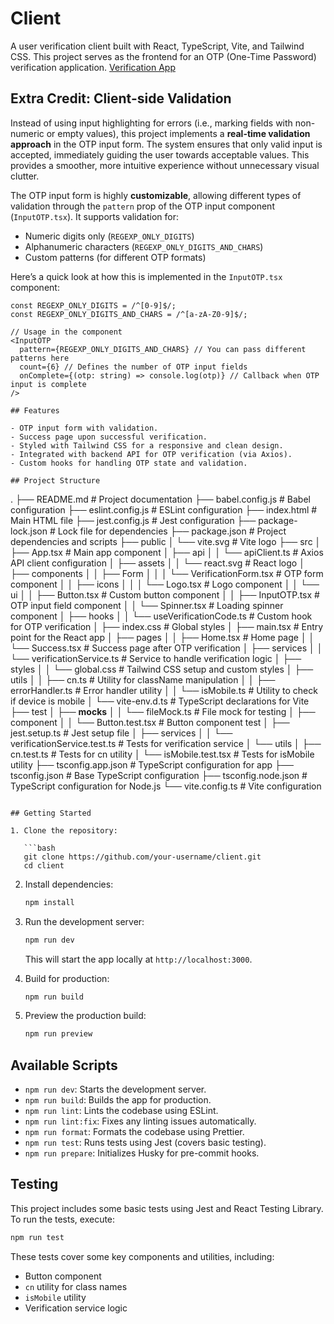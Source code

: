 
# Client

A user verification client built with React, TypeScript, Vite, and Tailwind CSS. This project serves as the frontend for an OTP (One-Time Password) verification application.
[Verification App](https://verification-app-chi.vercel.app/)

## Extra Credit: Client-side Validation
Instead of using input highlighting for errors (i.e., marking fields with non-numeric or empty values), this project implements a **real-time validation approach** in the OTP input form. The system ensures that only valid input is accepted, immediately guiding the user towards acceptable values. This provides a smoother, more intuitive experience without unnecessary visual clutter.

The OTP input form is highly **customizable**, allowing different types of validation through the `pattern` prop of the OTP input component (`InputOTP.tsx`). It supports validation for:
- Numeric digits only (`REGEXP_ONLY_DIGITS`)
- Alphanumeric characters (`REGEXP_ONLY_DIGITS_AND_CHARS`)
- Custom patterns (for different OTP formats)

Here’s a quick look at how this is implemented in the `InputOTP.tsx` component:
```tsx
const REGEXP_ONLY_DIGITS = /^[0-9]$/;
const REGEXP_ONLY_DIGITS_AND_CHARS = /^[a-zA-Z0-9]$/;

// Usage in the component
<InputOTP
  pattern={REGEXP_ONLY_DIGITS_AND_CHARS} // You can pass different patterns here
  count={6} // Defines the number of OTP input fields
  onComplete={(otp: string) => console.log(otp)} // Callback when OTP input is complete
/>

## Features

- OTP input form with validation.
- Success page upon successful verification.
- Styled with Tailwind CSS for a responsive and clean design.
- Integrated with backend API for OTP verification (via Axios).
- Custom hooks for handling OTP state and validation.

## Project Structure

```
.
├── README.md                # Project documentation
├── babel.config.js           # Babel configuration
├── eslint.config.js          # ESLint configuration
├── index.html                # Main HTML file
├── jest.config.js            # Jest configuration
├── package-lock.json         # Lock file for dependencies
├── package.json              # Project dependencies and scripts
├── public
│   └── vite.svg              # Vite logo
├── src
│   ├── App.tsx               # Main app component
│   ├── api
│   │   └── apiClient.ts      # Axios API client configuration
│   ├── assets
│   │   └── react.svg         # React logo
│   ├── components
│   │   ├── Form
│   │   │   └── VerificationForm.tsx  # OTP form component
│   │   ├── icons
│   │   │   └── Logo.tsx      # Logo component
│   │   └── ui
│   │       ├── Button.tsx    # Custom button component
│   │       ├── InputOTP.tsx  # OTP input field component
│   │       └── Spinner.tsx   # Loading spinner component
│   ├── hooks
│   │   └── useVerificationCode.ts  # Custom hook for OTP verification
│   ├── index.css             # Global styles
│   ├── main.tsx              # Entry point for the React app
│   ├── pages
│   │   ├── Home.tsx          # Home page
│   │   └── Success.tsx       # Success page after OTP verification
│   ├── services
│   │   └── verificationService.ts  # Service to handle verification logic
│   ├── styles
│   │   └── global.css        # Tailwind CSS setup and custom styles
│   ├── utils
│   │   ├── cn.ts             # Utility for className manipulation
│   │   ├── errorHandler.ts   # Error handler utility
│   │   └── isMobile.ts       # Utility to check if device is mobile
│   └── vite-env.d.ts         # TypeScript declarations for Vite
├── test
│   ├── __mocks__
│   │   └── fileMock.ts       # File mock for testing
│   ├── component
│   │   └── Button.test.tsx   # Button component test
│   ├── jest.setup.ts         # Jest setup file
│   ├── services
│   │   └── verificationService.test.ts  # Tests for verification service
│   └── utils
│       ├── cn.test.ts        # Tests for cn utility
│       └── isMobile.test.tsx # Tests for isMobile utility
├── tsconfig.app.json         # TypeScript configuration for app
├── tsconfig.json             # Base TypeScript configuration
├── tsconfig.node.json        # TypeScript configuration for Node.js
└── vite.config.ts            # Vite configuration
```

## Getting Started

1. Clone the repository:

   ```bash
   git clone https://github.com/your-username/client.git
   cd client
   ```

2. Install dependencies:

   ```bash
   npm install
   ```

3. Run the development server:

   ```bash
   npm run dev
   ```

   This will start the app locally at `http://localhost:3000`.

4. Build for production:

   ```bash
   npm run build
   ```

5. Preview the production build:

   ```bash
   npm run preview
   ```

## Available Scripts

- `npm run dev`: Starts the development server.
- `npm run build`: Builds the app for production.
- `npm run lint`: Lints the codebase using ESLint.
- `npm run lint:fix`: Fixes any linting issues automatically.
- `npm run format`: Formats the codebase using Prettier.
- `npm run test`: Runs tests using Jest (covers basic testing).
- `npm run prepare`: Initializes Husky for pre-commit hooks.

## Testing

This project includes some basic tests using Jest and React Testing Library. To run the tests, execute:

```bash
npm run test
```

These tests cover some key components and utilities, including:

- Button component
- `cn` utility for class names
- `isMobile` utility
- Verification service logic
